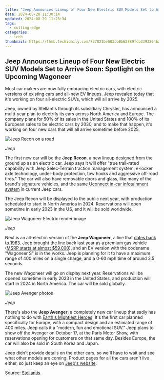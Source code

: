 ```yaml
---
title: "Jeep Announces Lineup of Four New Electric SUV Models Set to Arrive Soon: Spotlight on the Upcoming Wagoneer"
date: 2024-08-28 11:30:14
updated: 2024-08-29 11:23:34
tags:
  - cutting-edge
categories:
  - tech
thumbnail: https://thmb.techidaily.com/757021be603bb0b62889fcb3393264ba25afdf3ad53016173b55a4a0650b3071.jpg
---
```


## Jeep Announces Lineup of Four New Electric SUV Models Set to Arrive Soon: Spotlight on the Upcoming Wagoneer

Most car makers are now fully embracing electric cars, with electric versions of existing cars and all-new EV lineups. Jeep revealed today that it's working on four all-electric SUVs, which will all arrive by 2025.

 Jeep, owned by Stellantis through its subsidiary Chrysler, has announced a multi-year plan to electrify its cars across North America and Europe. The company plans for 50% of its sales in the United States and 100% of its European sales to be electric cars by 2030, and to make that happen, it's working on four new cars that will all arrive sometime before 2025.

![Jeep Recon on a road](https://static1.howtogeekimages.com/wordpress/wp-content/uploads/2022/09/fp022_005jp-6319f222b8c8d-Large.jpeg) 

_Jeep_

 The first new car will be the **Jeep Recon**, a new lineup designed from the ground up as an electric car. Jeep says it will offer "true trail-rated capability with Jeep Selec-Terrain traction management system, e-locker axle technology, under-body protection, tow hooks and aggressive off-road tires." The car will also have removable doors and glass, like many of the brand's signature vehicles, and the same [Uconnect in-car infotainment system](https://www.jeep.com/uconnect.html) in current Jeep cars.

 The Jeep Recon will be displayed to the public next year, with production scheduled to start in North America in 2024\. Reservations will open sometime in early 2023 in the US, and it will be sold worldwide.

![Jeep Wagoneer Electric render image](https://static1.howtogeekimages.com/wordpress/wp-content/uploads/2022/09/fp022_004ws-6319f22632f5d-Large.jpeg) 

_Jeep_

 Next is an all-electric version of the **Jeep Wagoneer**, a line that [dates back to 1963](https://en.wikipedia.org/wiki/Jeep%5FWagoneer). Jeep brought the line back last year as a premium gas vehicle ([MSRP starts at almost $59,000](https://www.jeep.com/vehicle-selector.model-compare.html)), and an EV version with the codename "Wagoneer S" is in the works. Jeep is planning for it to have a maximum range of 400 miles on a single charge, and a 0-60 mph time of around 3.5 seconds.

 The new Wagoneer will go on display next year. Reservations will be opened sometime in early 2023 in the United States, and production will start in 2024 in North America. The car will be sold globally.

![Jeep Avenger photos](https://static1.howtogeekimages.com/wordpress/wp-content/uploads/2022/09/Image.jpeg) 

_Jeep_

 There's also the **Jeep Avenger**, a completely new car lineup that sadly has nothing to do with [Earth's Mightiest Heroes](https://en.wikipedia.org/wiki/Avengers%5F%28comics%29). It's the first car planned specifically for Europe, with a compact design and an estimated range of 400 miles. Jeep calls it a "modern, fun and emotional SUV." Jeep plans to show off the Avenger on October 17, at the Paris Motor Show, with reservations opening for customers on that same day. Besides Europe, the car will also be sold in South Korea and Japan.

 Jeep didn't provide details on the other cars, so we'll have to wait and see what other models are coming. Product pages for all the cars aren't live either, so just keep an eye on [Jeep's website](https://www.jeep.com/).

 Source: [Stellantis](https://www.media.stellantis.com/em-en/jeep/press/jeep-brand-reveals-plan-for-global-leadership-in-suv-electrification)

<ins class="adsbygoogle"
     style="display:block"
     data-ad-format="autorelaxed"
     data-ad-client="ca-pub-7571918770474297"
     data-ad-slot="1223367746"></ins>



<ins class="adsbygoogle"
     style="display:block"
     data-ad-client="ca-pub-7571918770474297"
     data-ad-slot="8358498916"
     data-ad-format="auto"
     data-full-width-responsive="true"></ins>
